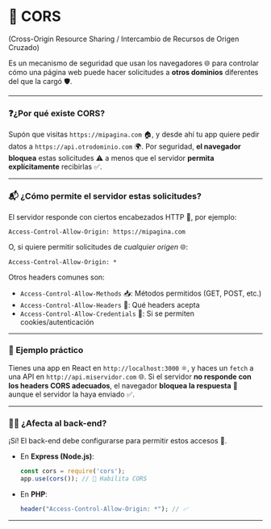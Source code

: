 # 🔐 CORS
(Cross-Origin Resource Sharing / Intercambio de Recursos de Origen Cruzado) 

Es un mecanismo de seguridad que usan los navegadores 🌐 para controlar cómo una página web puede hacer solicitudes a **otros dominios** diferentes del que la cargó 🛡️.

---

### ❓¿Por qué existe CORS?

Supón que visitas `https://mipagina.com` 🏠, y desde ahí tu app quiere pedir datos a `https://api.otrodominio.com` 🌍.
Por seguridad, **el navegador bloquea** estas solicitudes ⚠️ a menos que el servidor **permita explícitamente** recibirlas ✅.

---

### 📬 ¿Cómo permite el servidor estas solicitudes?

El servidor responde con ciertos encabezados HTTP 📄, por ejemplo:

```http
Access-Control-Allow-Origin: https://mipagina.com
```

O, si quiere permitir solicitudes de *cualquier origen* 🌐:

```http
Access-Control-Allow-Origin: *
```

Otros headers comunes son:

* `Access-Control-Allow-Methods` 📥: Métodos permitidos (GET, POST, etc.)
* `Access-Control-Allow-Headers` 🧾: Qué headers acepta
* `Access-Control-Allow-Credentials` 🍪: Si se permiten cookies/autenticación

---

### 🧪 Ejemplo práctico

Tienes una app en React en `http://localhost:3000` ⚛️, y haces un `fetch` a una API en `http://api.miservidor.com` 🌐.
Si el servidor **no responde con los headers CORS adecuados**, el navegador **bloquea la respuesta** 🚫 aunque el servidor la haya enviado ✅.

---

### 🧑‍💻 ¿Afecta al back-end?

¡Sí! El back-end debe configurarse para permitir estos accesos 🔧.

* En **Express (Node.js)**:

  ```js
  const cors = require('cors');
  app.use(cors()); // 🎉 Habilita CORS
  ```

* En **PHP**:

  ```php
  header("Access-Control-Allow-Origin: *"); // ✅
  ```

---